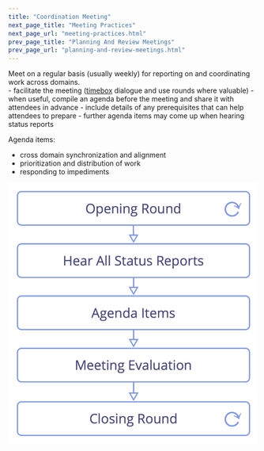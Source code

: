 ```yaml
---
title: "Coordination Meeting"
next_page_title: "Meeting Practices"
next_page_url: "meeting-practices.html"
prev_page_title: "Planning And Review Meetings"
prev_page_url: "planning-and-review-meetings.html"
---
```



<div class="card summary"><div class="card-body">Meet on a regular basis (usually weekly) for reporting on and coordinating work across domains.
</div></div>
-   facilitate the meeting (<a href="glossary.html#entry-timebox" class="glossary-tooltip" data-toggle="tooltip" title="Timebox: A fixed period of time spent focused on a specific activity (which is not necessarily finished by the end of the timebox).">timebox</a> dialogue and use rounds where valuable)
-   when useful, compile an agenda before the meeting and share it with attendees in advance
    -   include details of any prerequisites that can help attendees to prepare
    -   further agenda items may come up when hearing status reports

Agenda items:

- cross domain synchronization and alignment
- prioritization and distribution of work
- responding to impediments

![Phases of a coordination meeting](img/meetings/coordination-meeting.png)
